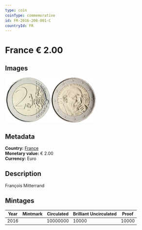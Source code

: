 ```yaml
---
type: coin
coinType: commemorative
id: FR-2016-200-001-C
countryId: FR
---
```


# France € 2.00

## Images

<img src="../../Images/common-2007-200.webp" height="150" alt="Front image"><img src="Images/FR-2016-200-001.webp" height="150" alt="Back image">

## Metadata

**Country:** [France](../../Countries/France/index.md)\
**Monetary value:** € 2.00\
**Currency:** Euro

## Description

François Mitterrand

## Mintages

| Year | Mintmark | Circulated | Brilliant Uncirculated | Proof |
| ---- | -------- | ---------- | ---------------------- | ----- |
| 2016 |          | 10000000   | 10000                  | 10000 |
